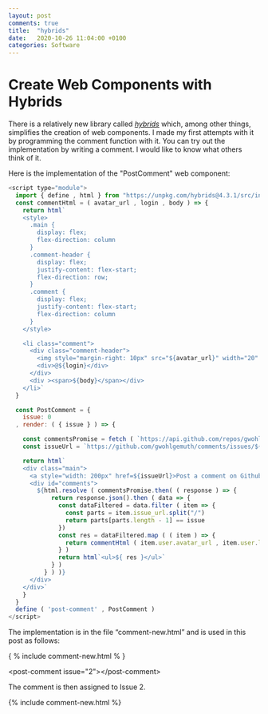 ```yaml
---
layout: post
comments: true
title:  "hybrids"
date:   2020-10-26 11:04:00 +0100
categories: Software
---
```


# Create Web Components with Hybrids

There is a relatively new library called <a href="https://hybrids.js.org/"><em>hybrids</em></a>
which, among other things, simplifies the creation of web components.
I made my first attempts with it by programming the comment function with it.
You can try out the implementation by writing a comment.
I would like to know what others think of it.

Here is the implementation of the "PostComment" web component:

```javascript
<script type="module">
  import { define , html } from "https://unpkg.com/hybrids@4.3.1/src/index.js"
  const commentHtml = ( avatar_url , login , body ) => {
    return html`
    <style>
      .main {
        display: flex;
        flex-direction: column
      }
      .comment-header {
        display: flex;
        justify-content: flex-start;
        flex-direction: row;
      }
      .comment {
        display: flex;
        justify-content: flex-start;
        flex-direction: column
      }
    </style>

    <li class="comment">
      <div class="comment-header">
        <img style="margin-right: 10px" src="${avatar_url}" width="20" height="20">
        <div>@${login}</div>
      </div>
      <div ><span>${body}</span></div>
    </li>`
  }

  const PostComment = {
    issue: 0
  , render: ( { issue } ) => {

    const commentsPromise = fetch ( `https://api.github.com/repos/gwohlgemuth/comments/issues/comments` )
    const issueUrl = `https://github.com/gwohlgemuth/comments/issues/${issue}`

    return html`
    <div class="main">
      <a style="width: 200px" href=${issueUrl}>Post a comment on Github</a>
      <div id="comments">
        ${html.resolve ( commentsPromise.then( ( response ) => {
            return response.json().then ( data => {
              const dataFiltered = data.filter ( item => {
                const parts = item.issue_url.split("/")
                return parts[parts.length - 1] == issue
              })
              const res = dataFiltered.map ( ( item ) => {
                return commentHtml ( item.user.avatar_url , item.user.login , item.body )
              } )
              return html`<ul>${ res }</ul>`
            } )
          } ) )}
      </div>
    </div>`
    }
  }
  define ( 'post-comment' , PostComment )
</script>

```

The implementation is in the file “comment-new.html” and is used in this post as follows:

{ % include comment-new.html % }

&#60;post-comment issue="2"&#62;&#60;/post-comment&#62;


The comment is then assigned to Issue 2.


{% include comment-new.html %}
<post-comment issue="2"></post-comment>
